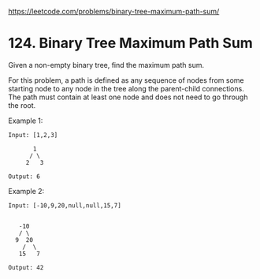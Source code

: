 https://leetcode.com/problems/binary-tree-maximum-path-sum/

# 124. Binary Tree Maximum Path Sum


Given a non-empty binary tree, find the maximum path sum.

For this problem, a path is defined as any sequence of nodes from some starting node to any node in the tree along the parent-child connections. The path must contain at least one node and does not need to go through the root.

Example 1:

```
Input: [1,2,3]

       1
      / \
     2   3

Output: 6
```

Example 2:

```
Input: [-10,9,20,null,null,15,7]


   -10
   / \
  9  20
    /  \
   15   7

Output: 42
```